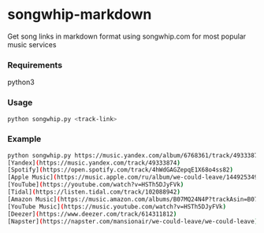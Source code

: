 # songwhip-markdown
Get song links in markdown format using songwhip.com for most popular music services

### Requirements
python3
### Usage
```bash
python songwhip.py <track-link>
```
### Example

```bash
python songwhip.py https://music.yandex.com/album/6768361/track/49333874
[Yandex](https://music.yandex.com/track/49333874)
[Spotify](https://open.spotify.com/track/4hWdGAGZepqE1X68o4ss82)
[Apple Music](https://music.apple.com/ru/album/we-could-leave/1449253497?i=1449253756&app=music)
[YouTube](https://youtube.com/watch?v=HSTh5DJyFVk)
[Tidal](https://listen.tidal.com/track/102088942)
[Amazon Music](https://music.amazon.com/albums/B07MQ24N4P?trackAsin=B07MFRD1MF)
[YouTube Music](https://music.youtube.com/watch?v=HSTh5DJyFVk)
[Deezer](https://www.deezer.com/track/614311812)
[Napster](https://napster.com/mansionair/we-could-leave/we-could-leave)
```
